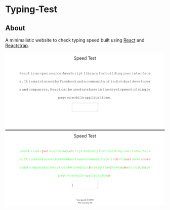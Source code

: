 # Typing-Test

## About
A minimalistic website to check typing speed built using [React](https://reactjs.org/) and [Reactstrap](https://reactstrap.github.io/). 

![alt text](https://github.com/ashwindasr/Typing-Test/blob/master/assets/images/img2.png)
![alt text](https://github.com/ashwindasr/Typing-Test/blob/master/assets/images/img1.png)

